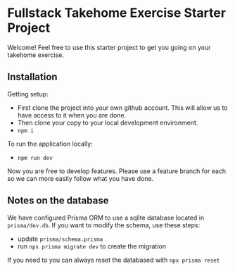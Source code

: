# Fullstack Takehome Exercise Starter Project

Welcome! Feel free to use this starter project to get you going on your takehome exercise.

## Installation

Getting setup:

- First clone the project into your own github account. This will allow us to have access to it when you are done.
- Then clone your copy to your local development environment.
- `npm i`

To run the application locally:

- `npm run dev`

Now you are free to develop features. Please use a feature branch for each so we can more easily follow what you have done.

## Notes on the database

We have configured Prisma ORM to use a sqlite database located in `prisma/dev.db`. If you want to modify the schema, use these steps:

- update `prisma/schema.prisma`
- run `npx prisma migrate dev` to create the migration

If you need to you can always reset the databased with `npx prisma reset`

